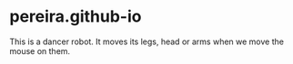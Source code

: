 # pereira.github-io

This is a dancer robot.
It moves its legs, head or arms when we move the mouse on them. 
